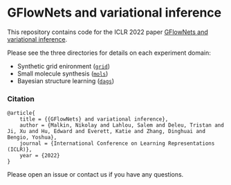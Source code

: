 # GFlowNets and variational inference

This repository contains code for the ICLR 2022 paper [GFlowNets and variational inference](https://arxiv.org/abs/2210.00580).

Please see the three directories for details on each experiment domain:
- Synthetic grid enironment ([`grid`](./grid))
- Small molecule synthesis ([`mols`](./mols))
- Bayesian structure learning ([`dags`](./dags))

### Citation

```
@article{
    title = {{GFlowNets} and variational inference},
    author = {Malkin, Nikolay and Lahlou, Salem and Deleu, Tristan and Ji, Xu and Hu, Edward and Everett, Katie and Zhang, Dinghuai and Bengio, Yoshua},
    journal = {International Conference on Learning Representations (ICLR)},
    year = {2022}
}
```

Please open an issue or contact us if you have any questions.